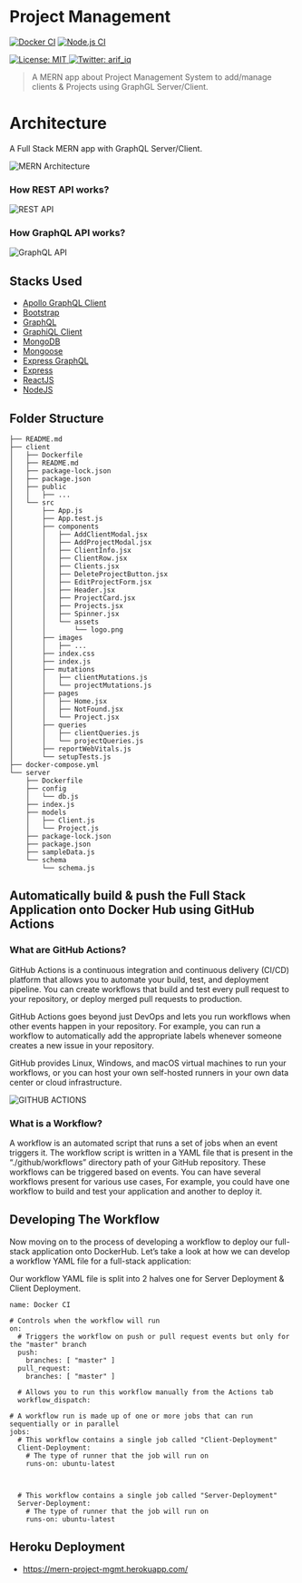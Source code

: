 # Project Management

[![Docker CI](https://github.com/mdarif/project-management/actions/workflows/docker.yml/badge.svg?branch=master)](https://github.com/mdarif/project-management/actions/workflows/docker.yml) [![Node.js CI](https://github.com/mdarif/project-management/actions/workflows/node.js.yml/badge.svg)](https://github.com/mdarif/project-management/actions/workflows/node.js.yml)



<p>
  <a href="https://github.com/git/git-scm.com/blob/main/MIT-LICENSE.txt" target="_blank">
    <img alt="License: MIT" src="https://img.shields.io/badge/License-MIT-yellow.svg" />
  </a>
  <a href="https://twitter.com/arif_iq" target="_blank">
    <img alt="Twitter: arif_iq" src="https://img.shields.io/twitter/follow/arif_iq.svg?style=social" />
  </a>
</p>

> A MERN app about Project Management System to add/manage clients & Projects using GraphGL Server/Client.

# Architecture
A Full Stack MERN app with GraphQL Server/Client.

![MERN Architecture](./client/src/images/architecture-mern-graphql.png)

### How REST API works?

![REST API](./client/src/images/rest-api.png)

### How GraphQL API works?

![GraphQL API](./client/src/images/graph-ql.png)



## Stacks Used
- [Apollo GraphQL Client](https://www.apollographql.com/)
- [Bootstrap](https://getbootstrap.com/)
- [GraphQL](https://graphql.org/)
- [GraphiQL Client](https://github.com/graphql/graphiql/tree/main/packages/graphiql)
- [MongoDB](https://www.mongodb.com/)
- [Mongoose](https://mongoosejs.com/)
- [Express GraphQL](https://graphql.org/graphql-js/express-graphql/)
- [Express](https://expressjs.com/)
- [ReactJS](https://reactjs.org/)
- [NodeJS](https://nodejs.org/en/)


## Folder Structure

```
├── README.md
├── client
│   ├── Dockerfile
│   ├── README.md
│   ├── package-lock.json
│   ├── package.json
│   ├── public
│   │   ├── ...
│   └── src
│       ├── App.js
│       ├── App.test.js
│       ├── components
│       │   ├── AddClientModal.jsx
│       │   ├── AddProjectModal.jsx
│       │   ├── ClientInfo.jsx
│       │   ├── ClientRow.jsx
│       │   ├── Clients.jsx
│       │   ├── DeleteProjectButton.jsx
│       │   ├── EditProjectForm.jsx
│       │   ├── Header.jsx
│       │   ├── ProjectCard.jsx
│       │   ├── Projects.jsx
│       │   ├── Spinner.jsx
│       │   └── assets
│       │       └── logo.png
│       ├── images
│       │   ├── ...
│       ├── index.css
│       ├── index.js
│       ├── mutations
│       │   ├── clientMutations.js
│       │   └── projectMutations.js
│       ├── pages
│       │   ├── Home.jsx
│       │   ├── NotFound.jsx
│       │   └── Project.jsx
│       ├── queries
│       │   ├── clientQueries.js
│       │   └── projectQueries.js
│       ├── reportWebVitals.js
│       └── setupTests.js
├── docker-compose.yml
└── server
    ├── Dockerfile
    ├── config
    │   └── db.js
    ├── index.js
    ├── models
    │   ├── Client.js
    │   └── Project.js
    ├── package-lock.json
    ├── package.json
    ├── sampleData.js
    └── schema
        └── schema.js
```

## Automatically build & push the Full Stack Application onto Docker Hub using GitHub Actions

### What are GitHub Actions?
GitHub Actions is a continuous integration and continuous delivery (CI/CD) platform that allows you to automate your build, test, and deployment pipeline. You can create workflows that build and test every pull request to your repository, or deploy merged pull requests to production.

GitHub Actions goes beyond just DevOps and lets you run workflows when other events happen in your repository. For example, you can run a workflow to automatically add the appropriate labels whenever someone creates a new issue in your repository.

GitHub provides Linux, Windows, and macOS virtual machines to run your workflows, or you can host your own self-hosted runners in your own data center or cloud infrastructure.

![GITHUB ACTIONS](./client/src/images/github-actions-mern-build-image-push-docker-hub.jpg)

### What is a Workflow?
A workflow is an automated script that runs a set of jobs when an event triggers it. The workflow script is written in a YAML file that is present in the “./github/workflows” directory path of your GitHub repository. These workflows can be triggered based on events. You can have several workflows present for various use cases, For example, you could have one workflow to build and test your application and another to deploy it.

## Developing The Workflow
Now moving on to the process of developing a workflow to deploy our full-stack application onto DockerHub. Let’s take a look at how we can develop a workflow YAML file for a full-stack application:

Our workflow YAML file is split into 2 halves one for Server Deployment & Client Deployment.

```
name: Docker CI

# Controls when the workflow will run
on:
  # Triggers the workflow on push or pull request events but only for the "master" branch
  push:
    branches: [ "master" ]
  pull_request:
    branches: [ "master" ]

  # Allows you to run this workflow manually from the Actions tab
  workflow_dispatch:

# A workflow run is made up of one or more jobs that can run sequentially or in parallel
jobs:
  # This workflow contains a single job called "Client-Deployment"
  Client-Deployment:
    # The type of runner that the job will run on
    runs-on: ubuntu-latest



  # This workflow contains a single job called "Server-Deployment"
  Server-Deployment:
    # The type of runner that the job will run on
    runs-on: ubuntu-latest
```

## Heroku Deployment

- https://mern-project-mgmt.herokuapp.com/
